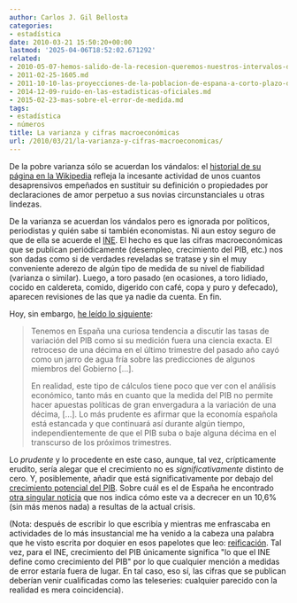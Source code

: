 ```yaml
---
author: Carlos J. Gil Bellosta
categories:
- estadística
date: 2010-03-21 15:50:20+00:00
lastmod: '2025-04-06T18:52:02.671292'
related:
- 2010-05-07-hemos-salido-de-la-recesion-queremos-nuestros-intervalos-de-confianza.md
- 2011-02-25-1605.md
- 2011-10-10-las-proyecciones-de-la-poblacion-de-espana-a-corto-plazo-del-ine-no-valen-para-un-carajo.md
- 2014-12-09-ruido-en-las-estadisticas-oficiales.md
- 2015-02-23-mas-sobre-el-error-de-medida.md
tags:
- estadística
- números
title: La varianza y cifras macroeconómicas
url: /2010/03/21/la-varianza-y-cifras-macroeconomicas/
---
```


De la pobre varianza sólo se acuerdan los vándalos: el [historial de su página en la Wikipedia](http://es.wikipedia.org/w/index.php?title=Varianza&action=history) refleja la incesante actividad de unos cuantos desaprensivos empeñados en sustituir su definición o propiedades por declaraciones de amor perpetuo a sus novias circunstanciales u otras lindezas.

De la varianza se acuerdan los vándalos pero es ignorada por políticos, periodistas y quién sabe si también economistas. Ni aun estoy seguro de que de ella se acuerde el [INE](http://www.ine.es). El hecho es que las cifras macroeconómicas que se publican periódicamente (desempleo, crecimiento del PIB, etc.) nos son dadas como si de verdades reveladas se tratase y sin el muy conveniente aderezo de algún tipo de medida de su nivel de fiabilidad (varianza o similar). Luego, a toro pasado (en ocasiones, a toro lidiado, cocido en caldereta, comido, digerido con café, copa y puro y defecado), aparecen revisiones de las que ya nadie da cuenta. En fin.

Hoy, sin embargo, [he leído lo siguiente](http://www.elpais.com/articulo/primer/plano/dificil/camino/recuperacion/elpepueconeg/20100321elpneglse_5/Tes):


>Tenemos en España una curiosa tendencia a discutir las tasas de variación del PIB como si su medición fuera una ciencia exacta. El retroceso de una décima en el último trimestre del pasado año cayó como un jarro de agua fría sobre las predicciones de algunos miembros del Gobierno [...].
>
>En realidad, este tipo de cálculos tiene poco que ver con el análisis económico, tanto más en cuanto que la medida del PIB no permite hacer apuestas políticas de gran envergadura a la variación de una décima, [...]. Lo más prudente es afirmar que la economía española está estancada y que continuará así durante algún tiempo, independientemente de que el PIB suba o baje alguna décima en el transcurso de los próximos trimestres.


Lo _prudente_ y lo procedente en este caso, aunque, tal vez, crípticamente erudito, sería alegar que el crecimiento no es _significativamente_ distinto de cero. Y, posiblemente, añadir que está significativamente por debajo del [crecimiento potencial del PIB](http://www.eco-finanzas.com/diccionario/C/CRECIMIENTO_POTENCIAL_DEL_PIB.htm). Sobre cuál es el de España he encontrado [otra singular noticia](http://www.libertaddigital.com/economia/espana-perdera-un-106-de-su-pib-potencial-por-la-crisis-1276386898/) que nos indica cómo este va a decrecer en un 10,6% (sin más menos nada) a resultas de la actual crisis.

(Nota: después de escribir lo que escribía y mientras me enfrascaba en actividades de lo más insustancial me ha venido a la cabeza una palabra que he visto escrita por doquier en esos papelotes que leo: [reificación](http://buscon.rae.es/draeI/SrvltConsulta?TIPO_BUS=3&LEMA=reificaci%F3n). Tal vez, para el INE, crecimiento del PIB únicamente significa "lo que el INE define como crecimiento del PIB" por lo que cualquier mención a medidas de error estaría fuera de lugar. En tal caso, eso sí, las cifras que se publican deberían venir cualificadas como las teleseries: cualquier parecido con la realidad es mera coincidencia).